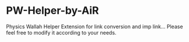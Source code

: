 # PW-Helper-by-AiR
Physics Wallah Helper Extension for link conversion and imp link...  Please feel free to modify it according to your needs.
